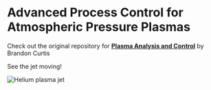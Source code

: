 # Advanced Process Control for Atmospheric Pressure Plasmas

Check out the original repository for [**Plasma Analysis and Control**](https://github.com/brandoncurtis/plasma-control) by Brandon Curtis

See the jet moving!

![Helium plasma jet](/results/moving_jet.gif)
